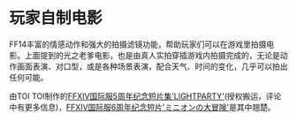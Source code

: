 # 玩家自制电影

FF14丰富的情感动作和强大的拍摄滤镜功能，帮助玩家们可以在游戏里拍摄电影。上面提到的光之老爹电影，也是由真人实拍穿插游戏内拍摄完成的，无论是动作画面表演、对口型，或是各种场景表演，配合天气、时间的变化，几乎可以拍出任何可能。

由TOI TOI制作的[FFXIV国际服5周年纪念短片集'LIGHTPARTY'](https://www.bilibili.com/video/av28612727)(授权搬运，评论中有更多信息)，[FFXIV国际服6周年纪念短片'ミニオンの大冒険'](https://www.bilibili.com/video/av61945692)是其中翘楚。

